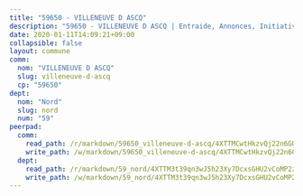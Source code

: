 ```yaml
---
title: "59650 - VILLENEUVE D ASCQ"
description: "59650 - VILLENEUVE D ASCQ | Entraide, Annonces, Initiatives"
date: 2020-01-11T14:09:21+09:00
collapsible: false
layout: commune
comm:
  nom: "VILLENEUVE D ASCQ"
  slug: villeneuve-d-ascq
  cp: "59650"
dept:
  nom: "Nord"
  slug: nord
  num: "59"
peerpad:
  comm:
    read_path: /r/markdown/59650_villeneuve-d-ascq/4XTTMCwtHkzvQj22n6GUZdQiWDjqVEU2r3TBnEvthcTKHYhuA
    write_path: /w/markdown/59650_villeneuve-d-ascq/4XTTMCwtHkzvQj22n6GUZdQiWDjqVEU2r3TBnEvthcTKHYhuA-K3TgV6zhWpQdC6JXUVfQpNtyK816ezfTqx9dunLrd3cQ91cZzTMpaqAy88vhrbwanKzjF7ZdRKHFfVbXTNjnF7aVYDWHMTrBxzQhuhAvUMKDioJnqv2cVsW7xSxfMok1Bifs854L
  dept:
    read_path: /r/markdown/59_nord/4XTTM3t39qn3wJ5h23Xy7DcxsGHU2vCoMP2z3iS4TUn3TrtdJ
    write_path: /w/markdown/59_nord/4XTTM3t39qn3wJ5h23Xy7DcxsGHU2vCoMP2z3iS4TUn3TrtdJ-K3TgTuZGkuZqXfr6fpmH7pGsMT6ndvZQMyRDze5QBt7XScLWHoBi246kLoDKpTH2Yo4f3AFSSJqGc2ozvNww7qPLqsDjpvahxCbQ6F5znbfjp6kVgaDcTYc9LyhwSfYuCevnvZUQ
---
```


